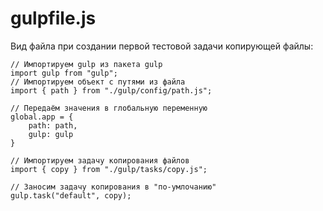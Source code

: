 # gulpfile.js

Вид файла при создании первой тестовой задачи копирующей файлы:

    // Импортируем gulp из пакета gulp
    import gulp from "gulp";
    // Импортируем объект с путями из файла
    import { path } from "./gulp/config/path.js";

    // Передаём значения в глобальную переменную
    global.app = {
        path: path,
        gulp: gulp
    }

    // Импортируем задачу копирования файлов
    import { copy } from "./gulp/tasks/copy.js";

    // Заносим задачу копирования в "по-умлочанию"
    gulp.task("default", copy);
